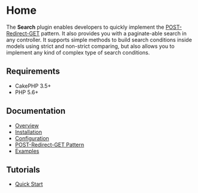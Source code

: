 Home
====

The **Search** plugin enables developers to quickly implement the [POST-Redirect-GET](Documentation/Post-Redirect-Get.md) pattern. It also provides you with a paginate-able search in any controller. It supports simple methods to build search conditions inside models using strict and non-strict comparing, but also allows you to implement any kind of complex type of search conditions.

Requirements
------------

* CakePHP 3.5+
* PHP 5.6+

Documentation
-------------

* [Overview](Documentation/Overview.md)
* [Installation](Documentation/Installation.md)
* [Configuration](Documentation/Configuration.md)
* [POST-Redirect-GET Pattern](Documentation/Post-Redirect-Get.md)
* [Examples](Documentation/Examples.md)

Tutorials
---------

* [Quick Start](Tutorials/Quick-Start.md)
